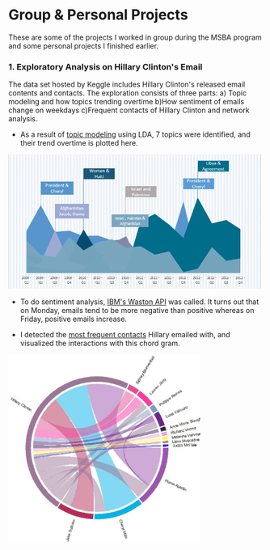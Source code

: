 # Group & Personal Projects
These are some of the projects I worked in group during the MSBA program and some personal projects I finished earlier.

### 1. Exploratory Analysis on Hillary Clinton's Email
  The data set hosted by Keggle includes Hillary Clinton's released email contents and contacts. The exploration consists of three parts: a) Topic modeling and how topics trending overtime b)How sentiment of emails change on weekdays c)Frequent contacts of Hillary Clinton and network analysis.
  
  * As a result of [topic modeling](https://github.com/JiaKang0615/Group-Projects/blob/master/Hillary%20Clinton%20email/Hillary_LDA_Topic.py) using LDA, 7 topics were identified, and their trend overtime is plotted here.
  
  <img src="https://github.com/JiaKang0615/Group-Projects/blob/master/Hillary%20Clinton%20email/Hillary%20topic%20trending.PNG" width="500">

  * To do sentiment analysis, [IBM's Waston API](https://github.com/JiaKang0615/Group-Projects/blob/master/Hillary%20Clinton%20email/Hillary_email_API.py) was called. It turns out that on Monday, emails tend to be more negative than positive whereas on Friday, positive emails increase.

  *  I detected the [most frequent contacts](https://github.com/JiaKang0615/Group-Projects/blob/master/Hillary%20Clinton%20email/Hillary_Sender_Receiver.R) Hillary emailed with, and visualized the interactions with this chord gram.
  
   <img src="https://github.com/JiaKang0615/Group-Projects/blob/master/Hillary%20Clinton%20email/Chord%20gram_fin.jpg" width="380">
